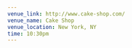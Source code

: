 ```yaml
---
venue_link: http://www.cake-shop.com/
venue_name: Cake Shop
venue_location: New York, NY
time: 10:30pm
---
```


